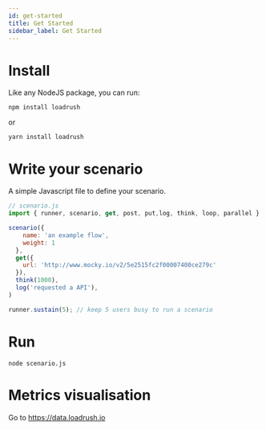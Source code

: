 ```yaml
---
id: get-started
title: Get Started
sidebar_label: Get Started
---
```


# Install

Like any NodeJS package, you can run:

`npm install loadrush`

or

`yarn install loadrush`
# Write your scenario
A simple Javascript file to define your scenario.

```javascript
// scenario.js
import { runner, scenario, get, post, put,log, think, loop, parallel } from 'loadrush';

scenario({
    name: 'an example flow',
    weight: 1
  },
  get({
    url: 'http://www.mocky.io/v2/5e2515fc2f00007400ce279c'
  }),
  think(1000),
  log('requested a API'),
)

runner.sustain(5); // keep 5 users busy to run a scenario
```
# Run

`node scenario.js`

# Metrics visualisation

Go to https://data.loadrush.io
